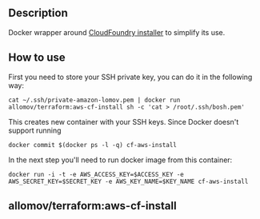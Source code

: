 Description
-----------
Docker wrapper around [CloudFoundry installer](https://github.com/cloudfoundry-community/terraform-aws-cf-install) to simplify its use.

How to use
----------
First you need to store your SSH private key, you can do it in the following way:
```
cat ~/.ssh/private-amazon-lomov.pem | docker run allomov/terraform:aws-cf-install sh -c 'cat > /root/.ssh/bosh.pem'
```
This creates new container with your SSH keys. Since Docker doesn't support running 
```
docker commit $(docker ps -l -q) cf-aws-install
```
In the next step you'll need to run docker image from this container:
```
docker run -i -t -e AWS_ACCESS_KEY=$ACCESS_KEY -e AWS_SECRET_KEY=$SECRET_KEY -e AWS_KEY_NAME=$KEY_NAME cf-aws-install
```

allomov/terraform:aws-cf-install
--------------------------------